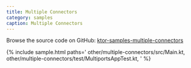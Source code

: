 ```yaml
---
title: Multiple Connectors
category: samples
caption: Multiple Connectors
---
```


Browse the source code on GitHub: [ktor-samples-multiple-connectors](https://github.com/ktorio/ktor-samples/tree/1.3.0/other/multiple-connectors)

{% include sample.html paths='
    other/multiple-connectors/src/Main.kt,
    other/multiple-connectors/test/MultiportsAppTest.kt,
' %}
